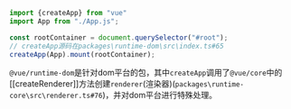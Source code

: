 ```ts
import {createApp} from "vue"
import App from "./App.js";

const rootContainer = document.querySelector("#root");
// createApp源码在packages\runtime-dom\src\index.ts#65
createApp(App).mount(rootContainer);
```
`@vue/runtime-dom`是针对dom平台的包，其中`createApp`调用了`@vue/core`中的[[createRenderer]]方法创建`renderer`(渲染器)(`packages\runtime-core\src\renderer.ts#76`)，并对dom平台进行特殊处理。